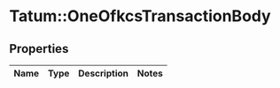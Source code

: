 # Tatum::OneOfkcsTransactionBody

## Properties
Name | Type | Description | Notes
------------ | ------------- | ------------- | -------------

